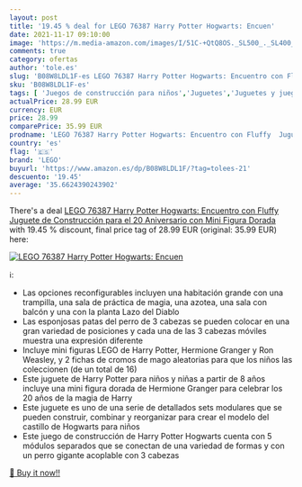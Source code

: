 ```yaml
---
layout: post
title: '19.45 % deal for LEGO 76387 Harry Potter Hogwarts: Encuen'
date: 2021-11-17 09:10:00
image: 'https://m.media-amazon.com/images/I/51C-+QtQ8OS._SL500_._SL400_.jpg'
comments: true
category: ofertas
author: 'tole.es'
slug: 'B08W8LDL1F-es LEGO 76387 Harry Potter Hogwarts: Encuentro con Fluffy...'
sku: 'B08W8LDL1F-es'
tags: [ 'Juegos de construcción para niños','Juguetes','Juguetes y juegos','Sets de construcción','lego', ]
actualPrice: 28.99 EUR
currency: EUR
price: 28.99
comparePrice: 35.99 EUR
prodname: 'LEGO 76387 Harry Potter Hogwarts: Encuentro con Fluffy  Juguete de Construcción para el 20 Aniversario con Mini Figura Dorada'
country: 'es'
flag: '🇪🇸'
brand: 'LEGO'
buyurl: 'https://www.amazon.es/dp/B08W8LDL1F/?tag=tolees-21'
descuento: '19.45'
average: '35.6624390243902'
---
```


There's a deal [LEGO 76387 Harry Potter Hogwarts: Encuentro con Fluffy  Juguete de Construcción para el 20 Aniversario con Mini Figura Dorada](https://www.amazon.es/dp/B08W8LDL1F/?tag=tolees-21)  with  19.45 % discount, final price tag of  28.99 EUR (original: 35.99 EUR) here:

[![LEGO 76387 Harry Potter Hogwarts: Encuen](https://m.media-amazon.com/images/I/51C-+QtQ8OS._SL500_._SL400_.jpg)](https://www.amazon.es/dp/B08W8LDL1F/?tag=tolees-21)

ℹ️:

- Las opciones reconfigurables incluyen una habitación grande con una trampilla, una sala de práctica de magia, una azotea, una sala con balcón y una con la planta Lazo del Diablo
- Las esponjosas patas del perro de 3 cabezas se pueden colocar en una gran variedad de posiciones y cada una de las 3 cabezas móviles muestra una expresión diferente
- Incluye mini figuras LEGO de Harry Potter, Hermione Granger y Ron Weasley, y 2 fichas de cromos de mago aleatorias para que los niños las coleccionen (de un total de 16)
- Este juguete de Harry Potter para niños y niñas a partir de 8 años incluye una mini figura dorada de Hermione Granger para celebrar los 20 años de la magia de Harry
- Este juguete es uno de una serie de detallados sets modulares que se pueden construir, combinar y reorganizar para crear el modelo del castillo de Hogwarts para niños
- Este juego de construcción de Harry Potter Hogwarts cuenta con 5 módulos separados que se conectan de una variedad de formas y con un perro gigante acoplable con 3 cabezas

[🛒 Buy it now!!](https://www.amazon.es/dp/B08W8LDL1F/?tag=tolees-21)
